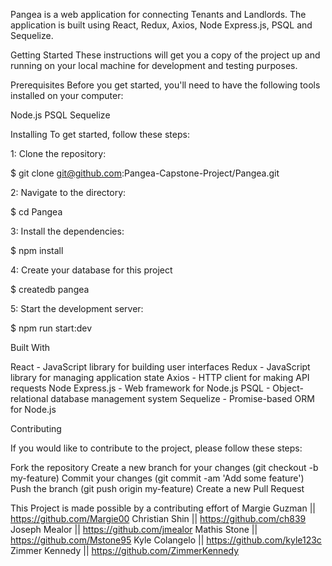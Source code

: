 Pangea
 is a web application for connecting Tenants and Landlords. The application is built using React, Redux, Axios, Node Express.js, PSQL and Sequelize.

Getting Started
These instructions will get you a copy of the project up and running on your local machine for development and testing purposes.

Prerequisites
Before you get started, you'll need to have the following tools installed on your computer:

Node.js
PSQL
Sequelize

Installing
To get started, follow these steps:

1: Clone the repository:

$ git clone git@github.com:Pangea-Capstone-Project/Pangea.git

2: Navigate to the directory:

$ cd Pangea

3: Install the dependencies: 

$ npm install

4: Create your database for this project

$ createdb pangea

5: Start the development server:

$ npm run start:dev

Built With

React - JavaScript library for building user interfaces
Redux - JavaScript library for managing application state
Axios - HTTP client for making API requests
Node Express.js - Web framework for Node.js
PSQL - Object-relational database management system
Sequelize - Promise-based ORM for Node.js


Contributing

If you would like to contribute to the project, please follow these steps:

Fork the repository
Create a new branch for your changes (git checkout -b my-feature)
Commit your changes (git commit -am 'Add some feature')
Push the branch (git push origin my-feature)
Create a new Pull Request

This Project is made possible by a contributing effort of 
  Margie Guzman || https://github.com/Margie00
  Christian Shin || https://github.com/ch839
  Joseph Mealor || https://github.com/jmealor
  Mathis Stone || https://github.com/Mstone95
  Kyle Colangelo || https://github.com/kyle123c
  Zimmer Kennedy || https://github.com/ZimmerKennedy


